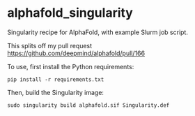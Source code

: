 # alphafold_singularity
Singularity recipe for AlphaFold, with example Slurm job script.

This splits off my pull request https://github.com/deepmind/alphafold/pull/166

To use, first install the Python requirements:
```
pip install -r requirements.txt
```

Then, build the Singularity image:
```
sudo singularity build alphafold.sif Singularity.def
```
